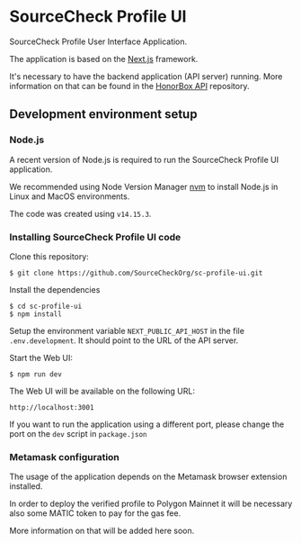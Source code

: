 # SourceCheck Profile UI

SourceCheck Profile User Interface Application.


The application is based on the [Next.js](https://nextjs.org/) framework.

It's necessary to have the backend application (API server) running. More 
information on that can be found in the [HonorBox API](https://github.com/SourceCheckOrg/honorbox-api) repository. 


## Development environment setup

### Node.js

A recent version of Node.js is required to run the SourceCheck Profile UI application.

We recommended using Node Version Manager [nvm](https://github.com/nvm-sh/nvm)
to install Node.js in Linux and MacOS environments.

The code was created using `v14.15.3`.


### Installing SourceCheck Profile UI code

Clone this repository:
```
$ git clone https://github.com/SourceCheckOrg/sc-profile-ui.git
```

Install the dependencies
```
$ cd sc-profile-ui
$ npm install
```

Setup the environment variable `NEXT_PUBLIC_API_HOST` in the file
`.env.development`. It should point to the URL of the API server.


Start the Web UI:
```
$ npm run dev
```

The Web UI will be available on the following URL:

```
http://localhost:3001
```

If you want to run the application using a different port, please change the port
on the `dev` script in `package.json` 


### Metamask configuration

The usage of the application depends on the Metamask browser extension installed.

In order to deploy the verified profile to Polygon Mainnet it will be necessary also
some MATIC token to pay for the gas fee. 

More information on that will be added here soon.

